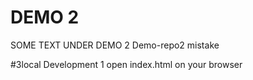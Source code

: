 # DEMO 2
 SOME TEXT UNDER DEMO 2
 Demo-repo2 mistake


 #3local Development
 1 open index.html on your browser
